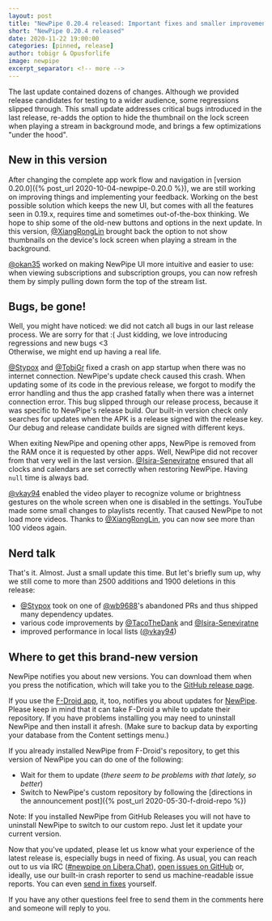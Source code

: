 ```yaml
---
layout: post
title: "NewPipe 0.20.4 released: Important fixes and smaller improvements"
short: "NewPipe 0.20.4 released"
date: 2020-11-22 19:00:00
categories: [pinned, release]
author: tobigr & Opusforlife
image: newpipe
excerpt_separator: <!-- more -->
---
```


The last update contained dozens of changes. Although we provided release candidates for testing to a wider audience, some regressions slipped through. This small update addresses critical bugs introduced in the last release, re-adds the option to hide the thumbnail on the lock screen when playing a stream in background mode, and brings a few optimizations "under the hood".

<!-- more -->

## New in this version
After changing the complete app work flow and navigation in [version 0.20.0]({% post_url 2020-10-04-newpipe-0.20.0 %}), we are still working on improving things and implementing your feedback. Working on the best possible solution which keeps the new UI, but comes with all the features seen in 0.19.x, requires time and sometimes out-of-the-box thinking. We hope to ship some of the old-new buttons and options in the next update. In this version, [@XiangRongLin](https://github.com/XiangRongLin) brought back the option to not show thumbnails on the device's lock screen when playing a stream in the background.

[@okan35](https://github.com/okan35) worked on making NewPipe UI more intuitive and easier to use: when viewing subscriptions and subscription groups, you can now refresh them by simply pulling down form the top of the stream list. 

## Bugs, be gone!
Well, you might have noticed: we did not catch all bugs in our last release process. We are sorry for that :( Just kidding, we love introducing regressions and new bugs <3  
Otherwise, we might end up having a real life.

[@Stypox](https://github.com/Stypox) and [@TobiGr](https://github.com/TobiGr) fixed a crash on app startup when there was no internet connection. NewPipe's update check caused this crash. When updating some of its code in the previous release, we forgot to modify the error handling and thus the app crashed fatally when there was a internet connection error. This bug slipped through our release process, because it was specific to NewPipe's release build. Our built-in version check only searches for updates when the APK is a release signed with the release key. Our debug and release candidate builds are signed with different keys.

When exiting NewPipe and opening other apps, NewPipe is removed from the RAM once it is requested by other apps. Well, NewPipe did not recover from that very well in the last version. [@Isira-Seneviratne](https://github.com/Isira-Seneviratne) ensured that all clocks and calendars are set correctly when restoring NewPipe. Having `null` time is always bad.

[@vkay94](https://github.com/vkay94) enabled the video player to recognize volume or brightness gestures on the whole screen when one is disabled in the settings. YouTube made some small changes to playlists recently. That caused NewPipe to not load more videos. Thanks to [@XiangRongLin](https://github.com/XiangRongLin), you can now see more than 100 videos again.

## Nerd talk
That's it. Almost. Just a small update this time. But let's briefly sum up, why we still come to more than 2500 additions and 1900 deletions in this release:
- [@Stypox](https://github.com/Stypox) took on one of [@wb9688](https://github.com/wb9688)'s abandoned PRs and thus shipped many dependency updates. 
- various code improvements by [@TacoTheDank](https://github.com/TacoTheDank) and [@Isira-Seneviratne](https://github.com/Isira-Seneviratne)
- improved performance in local lists ([@vkay94](https://github.com/vkay94))

## Where to get this brand-new version

NewPipe notifies you about new versions. You can download them when you press the notification, which will take you to the [GitHub release page](https://github.com/TeamNewPipe/NewPipe/releases).

If you use the [F-Droid app](https://f-droid.org/), it, too, notifies you about updates for [NewPipe](https://f-droid.org/packages/org.schabi.newpipe/). Please keep in mind that it can take F-Droid a while to update their repository. If you have problems installing you may need to uninstall NewPipe and then install it afresh. (Make sure to backup data by exporting your database from the Content settings menu.)

If you already installed NewPipe from F-Droid's repository, to get this version of NewPipe you can do one of the following:
- Wait for them to update (_there seem to be problems with that lately, so better_)
- Switch to NewPipe's custom repository by following the [directions in the announcement post]({% post_url 2020-05-30-f-droid-repo %})

Note: If you installed NewPipe from GitHub Releases you will not have to uninstall NewPipe to switch to our custom repo. Just let it update your current version.

Now that you've updated, please let us know what your experience of the latest release is, especially bugs in need of fixing. As usual, you can reach out to us via IRC ([#newpipe on Libera.Chat](https://web.libera.chat/#newpipe)), [open issues on GitHub](https://github.com/TeamNewPipe/NewPipe/issues/new) or, ideally, use our built-in crash reporter to send us machine-readable issue reports. You can even [send in fixes](https://github.com/TeamNewPipe/NewPipe/blob/dev/.github/CONTRIBUTING.md#bug-fixing) yourself.

If you have any other questions feel free to send them in the comments here and someone will reply to you.
